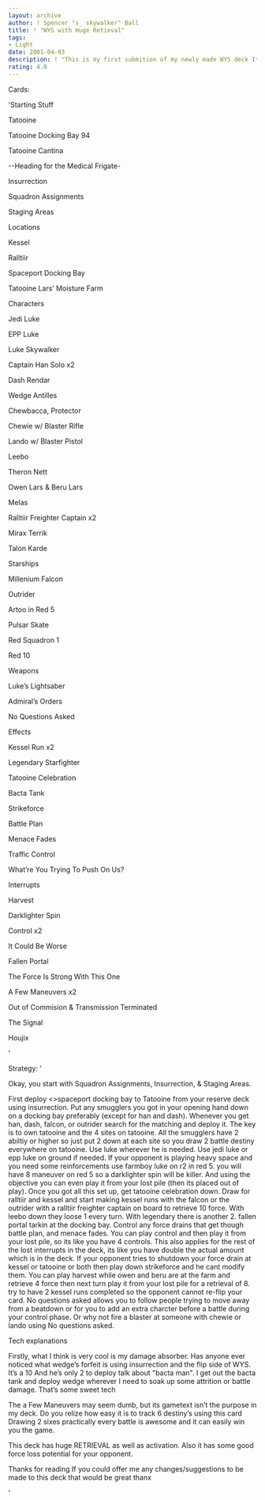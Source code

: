 ```yaml
---
layout: archive
author: ! Spencer "s_ skywalker" Ball
title: ! "WYS with Huge Retieval"
tags:
- Light
date: 2001-04-03
description: ! "This is my first submition of my newly made WYS deck It has massive force retrievalUsing Smugglers on tatooine it is a force to be recogned with since i get to draw 2 battle detiny in every battle at least2 Kessel Runs to keep the objective flip"
rating: 4.0
---
```

Cards: 

'Starting Stuff


Tatooine

Tatooine Docking Bay 94

Tatooine Cantina

--Heading for the Medical Frigate-

Insurrection

Squadron Assignments

Staging Areas



Locations


Kessel

Ralltiir

 Spaceport Docking Bay

Tatooine Lars’ Moisture Farm



Characters


Jedi Luke

EPP Luke

Luke Skywalker

Captain Han Solo x2

Dash Rendar

Wedge Antilles

Chewbacca, Protector

Chewie w/ Blaster Rifle

Lando w/ Blaster Pistol

Leebo

Theron Nett

Owen Lars & Beru Lars

Melas

Ralltiir Freighter Captain x2

Mirax Terrik

Talon Karde



Starships


Millenium Falcon

Outrider

Artoo in Red 5

Pulsar Skate

Red Squadron 1

Red 10



Weapons


Luke’s Lightsaber



Admiral’s Orders


No Questions Asked



Effects


Kessel Run x2

Legendary Starfighter 

Tatooine Celebration

Bacta Tank

Strikeforce

Battle Plan

Menace Fades

Traffic Control

What’re You Trying To Push On Us?



Interrupts


Harvest

Darklighter Spin

Control x2

It Could Be Worse

Fallen Portal

The Force Is Strong With This One

A Few Maneuvers x2

Out of Commision & Transmission Terminated

The Signal

Houjix

'

Strategy: '

Okay, you start with Squadron Assignments, Insurrection, & Staging Areas.

First deploy <>spaceport docking bay to Tatooine from your reserve deck using insurrection. Put any smugglers you got in your opening hand down on a docking bay preferably (except for han and dash). Whenever you get han, dash, falcon, or outrider search for the matching and deploy it. The key is to own tatooine and the 4 sites on tatooine. All the smugglers have 2 abiltiy or higher so just put 2 down at each site so you draw 2 battle destiny everywhere on tatooine. Use luke wherever he is needed. Use jedi luke or epp luke on ground if needed. If your opponent is playing heavy space and you need some reinforcements use farmboy luke on r2 in red 5. you will have 8 maneuver on red 5 so a darklighter spin will be killer. And using the objective you can even play it from your lost pile (then its placed out of play). Once you got all this set up, get tatooine celebration down. Draw for ralltiir and kessel and start making kessel runs with the falcon or the outrider with a ralltiir freighter captain on board to retrieve 10 force. With leebo down they loose 1 every turn. With legendary there is another 2. fallen portal tarkin at the docking bay. Control any force drains that get though battle plan, and menace fades. You can play control and then play it from your lost pile, so its like you have 4 controls. This also applies for the rest of the lost interrupts in the deck, its like you have double the actual amount which is in the deck. If your opponent tries to shutdown your force drain at kessel or tatooine or both then play down strikeforce and he cant modify them. You can play harvest while owen and beru are at the farm and retrieve 4 force then next turn play it from your lost pile for a retrieval of 8. try to have 2 kessel runs completed so the opponent cannot re-flip your card. No questions asked allows you to follow people trying to move away from a beatdown or for you to add an extra charcter before a battle during your control phase. Or why not fire a blaster at someone with chewie or lando using No questions asked. 


Tech explanations


Firstly, what I think is very cool is my damage absorber. Has anyone ever noticed what wedge’s forfeit is using insurrection and the flip side of WYS. It’s a 10 And he’s only 2 to deploy talk about "bacta man". I get out the bacta tank and deploy wedge wherever I need to soak up some attrition or battle damage. That’s some sweet tech


The a Few Maneuvers may seem dumb, but its gametext isn’t the purpose in my deck. Do you relize how easy it is to track 6 destiny’s using this card Drawing 2 sixes practically every battle is awesome and it can easily win you the game.


This deck has huge RETRIEVAL as well as activation. Also it has some good force loss potential for your opponent.


Thanks for reading If you could offer me any changes/suggestions to be made to this deck that would be great thanx

'